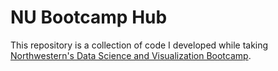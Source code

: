 # NU Bootcamp Hub
This repository is a collection of code I developed while taking [Northwestern's Data Science and Visualization Bootcamp](https://bootcamp.northwestern.edu/data/landing/?s=Google-Brand&msg_cv_scta=4&msg_cv_stbn=1&msg_cv_fcta=1&pkw=northwestern%20data%20science%20bootcamp&pcrid=458379133811&pmt=e&utm_source=google&utm_medium=cpc&utm_campaign=GGL%7CNORTHWESTERN-UNIVERSITY%7CSEM%7CDATA%7C-%7COFL%7CTIER-1%7CALL%7CBRD%7CEXACT%7CCore%7CBootcamp&utm_term=northwestern%20data%20science%20bootcamp&s=google&k=northwestern%20data%20science%20bootcamp&utm_adgroupid=111164391830&utm_locationphysicalms=9021743&utm_matchtype=e&utm_network=g&utm_device=c&utm_content=458379133811&utm_placement=&gclid=Cj0KCQiAi8KfBhCuARIsADp-A547scGLD-6gEOH3-saN0vIp8CsilKXRFV9qBRSv0qBKaoN2BiVZdhcaAinyEALw_wcB&gclsrc=aw.ds).  

